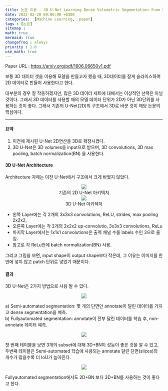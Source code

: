 ```yaml
---
title: 논문 리뷰 - 3D U-Net Learning Dense Volumetric Segmentation from Sparse Annotation
date: 2022-02-20 09:00:00 +0300
categories:  [Machine Learning,  paper]
tags : [논문]
sitemap :
math: true
mermaid: true
changefreq : always
priority : 1.0
use_math: true
---
```


Paper URL : <https://arxiv.org/pdf/1606.06650v1.pdf>

보통 3D 데이터 셋을 이용해 모델을 만들고자 했을 때, 3D데이터를 잘게 슬라이스하여 2D 데이터로 만들어 사용한다고 한다. 

대부분의 경우 잘 작동하겠지만, 많은 3D 데이터 세트에 대해서는 이상적인 선택은 아닐 것이다. 그래서 3D 데이터를 사용할 때의 모델 데이터 단위가 2D가 아닌 3D단위를 사용하는 것이 좋다. 그래서 기존의 U-Net(2D)의 구조에서 3D로 바꾼 것이 해당 논문의 핵심이다. 

-------
#### 요약 

1. 이전에 제시된 U-Net 2D연산을 3D로 확장시켰다.
2. 3D U-Net은 3D volumes을 input으로 받으며, 3D convolutions, 3D max pooling, batch normalization(BN) 을 사용한다. 

#### 3D U-Net Architecture 

Architecture 자체는 이전 U-Net에서 구조에서 크게 바꿨지 않았다. 

<center><img src="../../assets/images/2d-u-net_1.png" ></center> 
<center>기존의 2D U-Net 아키텍처</center> 


<center><img src="../../assets/images/3d-u-net_2.png" ></center> 
<center>3D U-Net 아키텍처</center> 

* 왼쪽 Layer에는 각 2개의 3x3x3 convolutions, ReLU, strides, max pooling 2x2x2, 
* 오른쪽 Layer에는 각 2개의 2x2x2 up-convolutio, 3x3x3 convolutions, ReLu
* 마지막 Layer에서는 1x1x1 convolutions은 출력 채널 수를 labels 수인 3으로 줄임.
* 참고로 각 ReLu전에 batch normalization(BN) 사용.

그리고 그림을 보면, input shape이 output shape보다 작은데, 그 이유는 이미지를 한번에 넣지 않고 patch 단위로 넣었기 때문이다. 


#### 결과 

3D U-Net은 2가지 방법으로 사용 될 수 있다. 

<center><img src="../../assets/images/3d-u-net_1.png" ></center> 

a) Semi-automated segmentation: 몇 개의 단면만 annotate이 달린 데이터를 가지고 dense segmentation을 예측.  
b) Fullyautomated segmentation: annotate이 전부 달린 데이터를 학습 후, non-annotate 데이터 예측. 


<center><img src="../../assets/images/3d-u-net_3.png" ></center> 

첫 번째 테이블을 보면 3개의 subset에 대해 3D+BN이 성능이 좋은 것을 알 수 있고, 두번째 테이블은 Semi-automated 학습에 사용되는 annotate 달린 단면(slices)의 개수가 많을수록 더 IoU가 높아진다. 

<center><img src="../../assets/images/3d-u-net_4.png" ></center> 

Fullyautomated segmentation에서도 2D+BN 보다 3D+BN를 사용하는 것이 좋다고 한다. 

